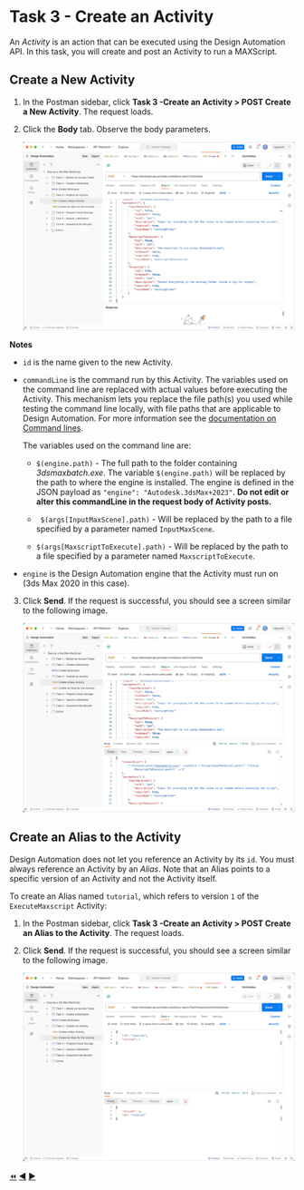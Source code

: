 # Task 3 - Create an Activity

An *Activity* is an action that can be executed using the Design Automation API. In this task, you will create and post an Activity to run a MAXScript.

## Create a New Activity

1. In the Postman sidebar, click **Task 3 -Create an Activity > POST Create a New Activity**. The request loads.

2. Click the **Body** tab. Observe the body parameters.

    ![Body tab of Create Activity](../images/task3-create_activity.png "Body tab of Create Activity")

**Notes**
 - `id` is the name given to the new Activity.

 - `commandLine` is the command run by this Activity. The variables used on the command line are replaced with actual values before executing the Activity. This mechanism lets you replace the file path(s) you used while testing the command line locally, with file paths that are applicable to Design Automation. For more information see the [documentation on Command lines](https://aps.autodesk.com/en/docs/design-automation/v3/developers_guide/field-guide/#command-lines).

    The variables used on the command line are:

    - `$(engine.path)` - The full path to the folder containing *3dsmaxbatch.exe*. The variable ``$(engine.path)`` will be replaced by the path to where the engine is installed. The engine is defined in the JSON payload as `"engine": "Autodesk.3dsMax+2023"`. **Do not edit or alter this commandLine in the request body of Activity posts.**

    - ` $(args[InputMaxScene].path)` - Will be replaced by the path to a file specified by a parameter named `InputMaxScene`.

    -  `$(args[MaxscriptToExecute].path)` - Will be replaced by the path to a file specified by a parameter named `MaxscriptToExecute`.

- `engine` is the Design Automation engine that the Activity must run on (3ds Max 2020 in this case).

3. Click **Send**. If the request is successful, you should see a screen similar to the following image.

    ![Successful creation of an Activity](../images/task3-activity_create_success.png "Successful creation of an Activity")

## Create an Alias to the Activity

Design Automation does not let you reference an Activity by its `id`. You must always reference an Activity by an *Alias*. Note that an Alias points to a specific version of an Activity and not the Activity itself.

To create an Alias named `tutorial`, which refers to version `1` of the `ExecuteMaxscript` Activity:

1. In the Postman sidebar, click **Task 3 -Create an Activity > POST Create an Alias to the Activity**. The request loads.

2. Click **Send**. If the request is successful, you should see a screen similar to the following image.

    ![Successful creation of Alias](../images/task3-activity_alias_create_success.png "Successful creation of Alias")

[:rewind:](../readme.md "readme.md") [:arrow_backward:](task-2.md "Previous task") [:arrow_forward:](task-4.md "Next task")
